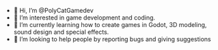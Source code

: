 - 👋 Hi, I’m @PolyCatGamedev
- 👀 I’m interested in game development and coding.
- 🌱 I’m currently learning how to create games in Godot, 3D modeling, sound design and special effects.
- 💞️ I’m looking to help people by reporting bugs and giving suggestions
